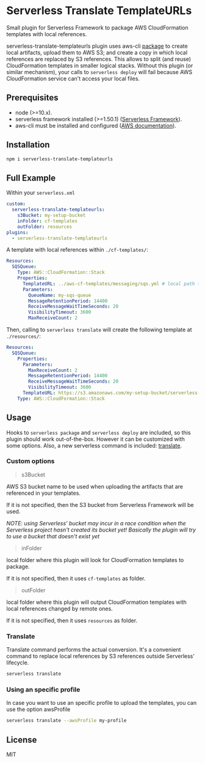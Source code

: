 # Serverless Translate TemplateURLs
Small plugin for Serverless Framework to package AWS CloudFormation templates with local references.

serverless-translate-templateurls plugin uses aws-cli [package](https://docs.aws.amazon.com/cli/latest/reference/cloudformation/package.html) to create local artifacts, upload them to AWS S3; and create a copy in which local references are replaced by S3 references. This allows to split (and reuse) CloudFormation templates in smaller logical stacks. Without this plugin (or similar mechanism), your calls to `serverless deploy` will fail because AWS CloudFormation service can't access your local files.

## Prerequisites
* node (>=10.x).
* serverless framework installed (>=1.50.1) ([Serverless Framework](https://serverless.com/framework/docs/getting-started/)).
* aws-cli must be installed and configured ([AWS documentation](https://docs.aws.amazon.com/cli/latest/userguide/cli-chap-install.html)).

## Installation
```sh
npm i serverless-translate-templateurls
```

## Full Example

Within your `serverless.xml`

```yml
custom:
  serverless-translate-templateurls:
    s3Bucket: my-setup-bucket
    inFolder: cf-templates
    outFolder: resources
plugins:
  - serverless-translate-templateurls
```

A template with local references within `./cf-templates/`:
```yml
Resources:
  SQSQueue:
    Type: AWS::CloudFormation::Stack
    Properties:
      TemplateURL: ../aws-cf-templates/messaging/sqs.yml # local path to a nested CloudFormation template
      Parameters:
        QueueName: my-sqs-queue
        MessageRetentionPeriod: 14400
        ReceiveMessageWaitTimeSeconds: 20
        VisibilityTimeout: 3600
        MaxReceiveCount: 2
```

Then, calling to `serverless translate` will create the following template at `./resources/`:

```yml
Resources:
  SQSQueue:
    Properties:
      Parameters:
        MaxReceiveCount: 2
        MessageRetentionPeriod: 14400
        ReceiveMessageWaitTimeSeconds: 20
        VisibilityTimeout: 3600
      TemplateURL: https://s3.amazonaws.com/my-setup-bucket/serverless-translate-templateurls/0fc5db4d1d1fbfb2a6954773654c74fa.template
    Type: AWS::CloudFormation::Stack
```

## Usage
Hooks to `serverless package` and `serverless deploy` are included, so this plugin should work out-of-the-box. However it can be customized with some options. Also, a new serverless command is included: [translate](#Translate).

### Custom options
> s3Bucket

AWS S3 bucket name to be used when uploading the artifacts that are referenced in your templates.

If it is not specified, then the S3 bucket from Serverless Framework will be used.

_NOTE: using Serverless' bucket may incur in a race condition when the Serverless project hasn't created its bucket yet! Basically the plugin will try to use a bucket that doesn't exist yet_

> inFolder

local folder where this plugin will look for CloudFormation templates to package.

If it is not specified, then it uses `cf-templates` as folder.

> outFolder

local folder where this plugin will output CloudFormation templates with local references changed by remote ones.

If it is not specified, then it uses `resources` as folder.

### Translate
Translate command performs the actual conversion. It's a convenient command to replace local references by S3 references outside Serverless' lifecycle.
```sh
serverless translate
```

### Using an specific profile
In case you want to use an specific profile to upload the templates, you can use the option awsProfile
```sh
serverless translate --awsProfile my-profile
```

## License
MIT
